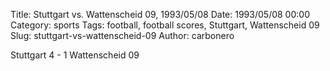 Title: Stuttgart vs. Wattenscheid 09, 1993/05/08
Date: 1993/05/08 00:00
Category: sports
Tags: football, football scores, Stuttgart, Wattenscheid 09
Slug: stuttgart-vs-wattenscheid-09
Author: carbonero


Stuttgart 4 - 1 Wattenscheid 09
